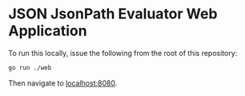 # JSON JsonPath Evaluator Web Application

To run this locally, issue the following from the root of this repository:

```bash
go run ./web
```

Then navigate to [localhost:8080](http://localhost:8080).
